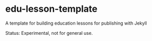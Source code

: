 # edu-lesson-template
A template for building education lessons for publishing with Jekyll

Status: Experimental, not for general use.

